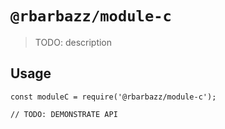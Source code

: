 # `@rbarbazz/module-c`

> TODO: description

## Usage

```
const moduleC = require('@rbarbazz/module-c');

// TODO: DEMONSTRATE API
```
